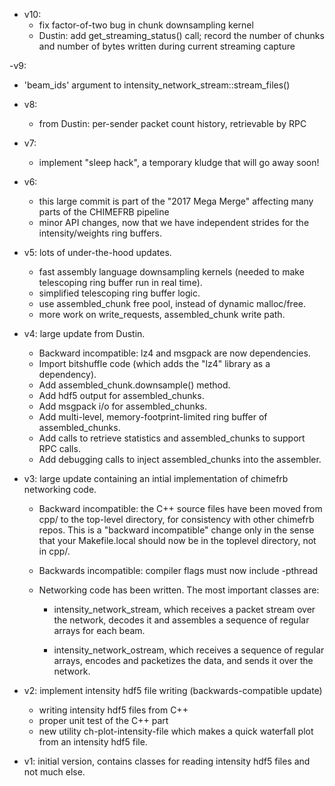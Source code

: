 - v10:
  - fix factor-of-two bug in chunk downsampling kernel
  - Dustin: add get_streaming_status() call; record the number of chunks and number of bytes written during current streaming capture

-v9:
  - 'beam_ids' argument to intensity_network_stream::stream_files()

- v8:
  - from Dustin: per-sender packet count history, retrievable by RPC

- v7:
  - implement "sleep hack", a temporary kludge that will go away soon!

- v6:

  - this large commit is part of the "2017 Mega Merge" affecting many parts of the CHIMEFRB pipeline
  - minor API changes, now that we have independent strides for the intensity/weights ring buffers.

- v5: lots of under-the-hood updates.

  - fast assembly language downsampling kernels (needed to make telescoping ring buffer run in real time).
  - simplified telescoping ring buffer logic.
  - use assembled_chunk free pool, instead of dynamic malloc/free.
  - more work on write_requests, assembled_chunk write path.

- v4: large update from Dustin.

  - Backward incompatible: lz4 and msgpack are now dependencies.
  - Import bitshuffle code (which adds the "lz4" library as a dependency).
  - Add assembled_chunk.downsample() method.
  - Add hdf5 output for assembled_chunks.
  - Add msgpack i/o for assembled_chunks.
  - Add multi-level, memory-footprint-limited ring buffer of assembled_chunks.
  - Add calls to retrieve statistics and assembled_chunks to support RPC calls.
  - Add debugging calls to inject assembled_chunks into the assembler.

- v3: large update containing an intial implementation of chimefrb networking code.

  - Backward incompatible: the C++ source files have been moved from cpp/ to the
    top-level directory, for consistency with other chimefrb repos.  This is a 
    "backward incompatible" change only in the sense that your Makefile.local
    should now be in the toplevel directory, not in cpp/.

  - Backwards incompatible: compiler flags must now include -pthread

  - Networking code has been written.  The most important classes are:

      - intensity_network_stream, which receives a packet stream over the 
        network, decodes it and assembles a sequence of regular arrays for 
        each beam.

      - intensity_network_ostream, which receives a sequence of regular arrays,
        encodes and packetizes the data, and sends it over the network.

- v2: implement intensity hdf5 file writing (backwards-compatible update)
  - writing intensity hdf5 files from C++
  - proper unit test of the C++ part
  - new utility ch-plot-intensity-file which makes a quick waterfall plot from an intensity hdf5 file.

- v1: initial version, contains classes for reading intensity hdf5 files and not much else.

